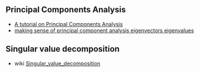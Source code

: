 ## Principal Components Analysis

* [A tutorial on Principal Components Analysis](https://ourarchive.otago.ac.nz/bitstream/handle/10523/7534/OUCS-2002-12.pdf?sequence=1&isAllowed=y)
* [making sense of principal component analysis eigenvectors eigenvalues](https://stats.stackexchange.com/questions/2691/making-sense-of-principal-component-analysis-eigenvectors-eigenvalues)

## Singular value decomposition
* wiki [Singular_value_decomposition](https://en.wikipedia.org/wiki/Singular_value_decomposition)

